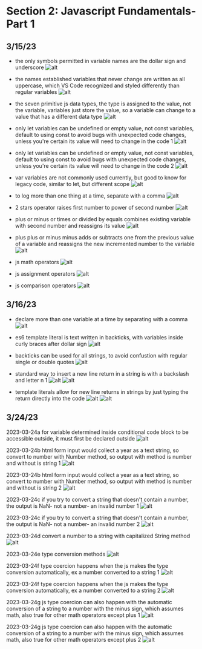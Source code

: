 # Section 2: Javascript Fundamentals- Part 1

## 3/15/23

- the only symbols permitted in variable names are the dollar sign and underscore
![alt](images/2-js-fundamentals1/2023-03-15a.png)

- the names established variables that never change are written as all uppercase, which VS Code recognized and styled differently than regular variables
![alt](images/2-js-fundamentals1/2023-03-15b.png)

- the seven primitive js data types, the type is assigned to the value, not the variable, variables just store the value, so a variable can change to a value that has a different data type
![alt](images/2-js-fundamentals1/2023-03-15c.png)

- only let variables can be undefined or empty value, not const variables, default to using const to avoid bugs with unexpected code changes, unless you're certain its value will need to change in the code 1
![alt](images/2-js-fundamentals1/2023-03-15d.png)

- only let variables can be undefined or empty value, not const variables, default to using const to avoid bugs with unexpected code changes, unless you're certain its value will need to change in the code 2
![alt](images/2-js-fundamentals1/2023-03-15d2.png)

- var variables are not commonly used currently, but good to know for legacy code, similar to let, but different scope
![alt](images/2-js-fundamentals1/2023-03-15e.png)

- to log more than one thing at a time, separate with a comma
![alt](images/2-js-fundamentals1/2023-03-15f.png)

- 2 stars operator raises first number to power of second number
![alt](images/2-js-fundamentals1/2023-03-15g.png)

- plus or minus or times or divided by equals combines existing variable with second number and reassigns its value
![alt](images/2-js-fundamentals1/2023-03-15h.png)

- plus plus or minus minus adds or subtracts one from the previous value of a variable and reassigns the new incremented number to the variable
![alt](images/2-js-fundamentals1/2023-03-15i.png)

- js math operators
![alt](images/2-js-fundamentals1/2023-03-15j.png)

- js assignment operators
![alt](images/2-js-fundamentals1/2023-03-15k.png)

- js comparison operators
![alt](images/2-js-fundamentals1/2023-03-15l.png)

## 3/16/23

- declare more than one variable at a time by separating with a comma
![alt](images/2-js-fundamentals1/2023-03-16a.png)

- es6 template literal is text written in backticks, with variables inside curly braces after dollar sign
![alt](images/2-js-fundamentals1/2023-03-16b.png)

- backticks can be used for all strings, to avoid confustion with regular single or double quotes
![alt](images/2-js-fundamentals1/2023-03-16c.png)

- standard way to insert a new line return in a string is with a backslash and letter n 1
![alt](images/2-js-fundamentals1/2023-03-16d.png)
![alt](images/2-js-fundamentals1/2023-03-16d2.png)

- template literals allow for new line returns in strings by just typing the return directly into the  code
![alt](images/2-js-fundamentals1/2023-03-16e.png)
![alt](images/2-js-fundamentals1/2023-03-16e2.png)

## 3/24/23

2023-03-24a for variable determined inside conditional code block to be accessible outside, it must first be declared outside
![alt](images/2-js-fundamentals1/2023-03-24a.png)

2023-03-24b html form input would collect a year as a text string, so convert to number with Number method, so output with method is number and without is string 1
![alt](images/2-js-fundamentals1/2023-03-24b.png)

2023-03-24b html form input would collect a year as a text string, so convert to number with Number method, so output with method is number and without is string 2
![alt](images/2-js-fundamentals1/2023-03-24b2.png)

2023-03-24c if you try to convert a string that doesn't contain a number, the output is NaN- not a number- an invalid number 1
![alt](images/2-js-fundamentals1/2023-03-c.png)

2023-03-24c if you try to convert a string that doesn't contain a number, the output is NaN- not a number- an invalid number 2
![alt](images/2-js-fundamentals1/2023-03-c2.png)

2023-03-24d convert a number to a string with capitalized String method
![alt](images/2-js-fundamentals1/2023-03-d.png)

2023-03-24e type conversion methods
![alt](images/2-js-fundamentals1/2023-03-e.png)

2023-03-24f type coercion happens when the js makes the type conversion automatically, ex a number converted to a string 1
![alt](images/2-js-fundamentals1/2023-03-f.png)

2023-03-24f type coercion happens when the js makes the type conversion automatically, ex a number converted to a string 2
![alt](images/2-js-fundamentals1/2023-03-f2.png)

2023-03-24g js type coercion can also happen with the automatic conversion of a string to a number with the minus sign, which assumes math, also true for other math operators except plus 1
![alt](images/2-js-fundamentals1/2023-03-g.png)

2023-03-24g js type coercion can also happen with the automatic conversion of a string to a number with the minus sign, which assumes math, also true for other math operators except plus 2
![alt](images/2-js-fundamentals1/2023-03-g2.png)


